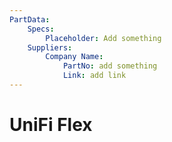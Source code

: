 ```yaml
---
PartData:
    Specs:
        Placeholder: Add something
    Suppliers:
        Company Name:
            PartNo: add something
            Link: add link
---
```


# UniFi Flex